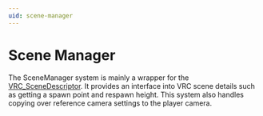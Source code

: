 ```yaml
---
uid: scene-manager
---
```

# Scene Manager
The SceneManager system is mainly a wrapper for the [VRC_SceneDescriptor](xref:VRC_SceneDescriptor). It provides an interface into VRC scene details such as getting a spawn point and respawn height. This system also handles copying over reference camera settings to the player camera.